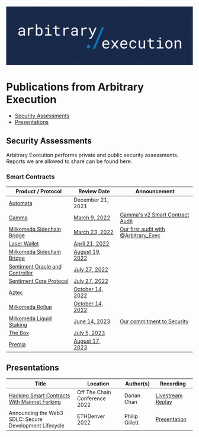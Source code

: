 ![alt text](./AE_logo_GH_2023.png)
# Publications from Arbitrary Execution

* [Security Assessments](#security-assessments)
* [Presentations](#presentations)

## Security Assessments

Arbitrary Execution performs private and public security assessments. Reports we are allowed to share can be found here.

### Smart Contracts

| Product / Protocol | Review Date | Announcement |
| --- | --- | --- |
| [Automata](https://automata.fi) | December 21, 2021 | |
| [Gamma](https://www.gamma.xyz) | [March 9, 2022](assessments/Gamma_20220309.pdf) | [Gamma's v2 Smart Contract Audit](https://medium.com/gamma-strategies/gammas-v2-smart-contract-audits-completed-by-consensys-diligence-arbitrary-execution-29004e6b63c3) |
| [Milkomeda Sidechain Bridge](https://www.milkomeda.com/) | [March 23, 2022](assessments/Milkomeda_20220421.pdf) | [Our first audit with @Arbitrary_Exec](https://twitter.com/Milkomeda_com/status/1507885719242653697) |
| [Laser Wallet](https://github.com/laser-wallet/laser-wallet-contracts) | [April 21, 2022](assessments/LaserWallet_20220323.pdf) | |
| [Milkomeda Sidechain Bridge](https://www.milkomeda.com/) | [August 19, 2022](assessments/Milkomeda_20220819.pdf) | |
| [Sentiment Oracle and Controller](https://sentiment.xyz) | [July 27, 2022](assessments/Sentiment_Oracle_20220727.pdf) | |
| [Sentiment Core Protocol](https://sentiment.xyz) | [July 27, 2022](assessments/Sentiment_Protocol_20220727.pdf) | |
| [Aztec](https://aztec.network/) | [October 14, 2022](assessments/Aztec_20221014.pdf) | |
| [Milkomeda Rollup](https://www.milkomeda.com/) | [October 14, 2022](assessments/Milkomeda_20221014.pdf) | |
| [Milkomeda Liquid Staking](https://milkomeda.com/) | [June 14, 2023](assessments/Milkomeda_20230614.pdf) | [Our commitment to Security](https://x.com/Milkomeda_com/status/1701910701386731742?s=20) |
| [The Box](https://www.decent.xyz) | [July 5, 2023](assessments/Decent_20230705.pdf) | |
| [Premia](https://premia.finance/) | [August 17, 2023](assessments/Premia_20230817.pdf) | |

## Presentations

| Title | Location | Author(s) | Recording |
| --- | --- | --- | --- |
| [Hacking Smart Contracts With Mainnet Forking](presentations/Hacking%20Smart%20Contracts%20With%20Mainnet%20Forking/hacking_smart_contracts_with_mainnet_forking.pdf) | Off The Chain Conference 2022 | Darian Chan | [Livestream Replay](https://youtu.be/RKNPyDGWIrM?t=4851) |
| Announcing the Web3 SDLC: Secure Development Lifecycle | ETHDenver 2022 | Philip Gillett | [Presentation](https://www.youtube.com/watch?v=d5wvO7v5-YA)